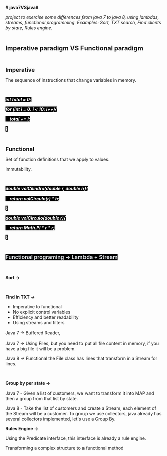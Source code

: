 <p><strong># java7VSjava8</strong></p>
<p><em>project to exercise some differences from java 7 to java 8, using lambdas, streams, functional programming. Examples: Sort, TXT search, Find clients by state, Rules engine.</em></p>
<p><br></p>
<p><strong><span style="font-size: 20px;">Imperative paradigm VS Functional paradigm</span></strong></p>
<p><br></p>
<p><span style="font-size: 18px;"><strong>Imperative</strong></span></p>
<p>The sequence of instructions that change variables in memory.</p>
<p><br></p>
<p><em><span style="background-color: rgb(0, 0, 0);"><strong><span style="color: rgb(255, 255, 255);">int total = 0;</span></strong></span></em></p>
<p><span style="background-color: rgb(0, 0, 0);"><span style="color: rgb(255, 255, 255);"><strong><em>for (int i = 0: i &lt; 10: i++){</em></strong></span></span></p>
<p><span style="background-color: rgb(0, 0, 0);"><span style="color: rgb(255, 255, 255);"><strong><em>&nbsp; &nbsp; total += i;</em></strong></span></span></p>
<p><em><span style="background-color: rgb(0, 0, 0);"><strong><span style="color: rgb(255, 255, 255);">}</span></strong></span></em></p>
<p><br></p>
<p><span style="font-size: 18px;"><strong>Functional</strong></span></p>
<p>Set of function definitions that we apply to values.</p>
<p>Immutability.</p>
<p><br></p>
<p><em><span style="background-color: rgb(0, 0, 0);"><strong><span style="color: rgb(255, 255, 255);">double volCilindro(double r, double h){</span></strong></span></em></p>
<p><span style="color: rgb(255, 255, 255);"><span style="background-color: rgb(0, 0, 0);"><strong><em>&nbsp; &nbsp; return volCirculo(r) * h;</em></strong></span></span></p>
<p><span style="color: rgb(255, 255, 255);"><span style="background-color: rgb(0, 0, 0);"><strong><em>}</em></strong></span></span></p>
<p><span style="color: rgb(255, 255, 255);"><span style="background-color: rgb(0, 0, 0);"><strong><em>double volCirculo(double r){</em></strong></span></span></p>
<p><span style="color: rgb(255, 255, 255);"><span style="background-color: rgb(0, 0, 0);"><strong><em>&nbsp; &nbsp; return Math.PI * r * r;</em></strong></span></span></p>
<p><em><span style="background-color: rgb(0, 0, 0);"><strong><span style="color: rgb(255, 255, 255);">}</span></strong></span></em></p>
<p><br></p>
<p><span style="font-size: 17px;"><strong><span style="background-color: rgb(0, 0, 0); color: rgb(209, 213, 216);">Functional programing -&gt; Lambda + Stream</span></strong></span></p>
<p><br></p>
<p><strong>Sort -&gt;</strong></p>
<p><br></p>
<p><strong>Find in TXT -&gt;</strong></p>
<ul>
    <li>Imperative to functional</li>
    <li>No explicit control variables</li>
    <li>Efficiency and better readability</li>
    <li>Using streams and filters</li>
</ul>
<p>Java 7 -&gt; Buffered Reader,<br><br>Java 7 -&gt; Using Files, but you need to put all file content in memory, if you have a big file it will be a problem.</p>
<p>Java 8 -&gt; Functional the File class has lines that transform in a Stream for lines.</p>
<p><br></p>
<p><strong>Group by per state -&gt;</strong></p>
<p>Java 7 - Given a list of customers, we want to transform it into MAP and then a group from that list by state.</p>
<p>Java 8 - Take the list of customers and create a Stream, each element of the Stream will be a customer. To group we use collectors, java already has several collectors implemented, let&apos;s use a Group By.</p>
<p><strong>Rules Engine -&gt;</strong></p>
<p>Using the Predicate interface, this interface is already a rule engine.</p>
<p>Transforming a complex structure to a functional method</p>
<p><br></p>